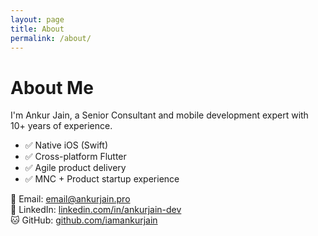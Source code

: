 ```yaml
---
layout: page
title: About
permalink: /about/
---
```


# About Me

I'm Ankur Jain, a Senior Consultant and mobile development expert with 10+ years of experience.

- ✅ Native iOS (Swift)
- ✅ Cross-platform Flutter
- ✅ Agile product delivery
- ✅ MNC + Product startup experience

📧 Email: [email@ankurjain.pro](mailto:email@ankurjain.pro)  
🔗 LinkedIn: [linkedin.com/in/ankurjain-dev](https://linkedin.com/in/ankurjain-dev)  
🐱 GitHub: [github.com/iamankurjain](https://github.com/iamankurjain)
